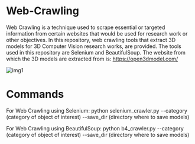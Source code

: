 # Web-Crawling

Web Crawling is a technique used to scrape essential or targeted information from certain websites 
that would be used for research work or other objectives. In this repository, web crawling tools 
that extract 3D models for 3D Computer Vision research works, are provided. 
The tools used in this repository are Selenium and BeautifulSoup. The website from which the
3D models are extracted from is: https://open3dmodel.com/

![img1](https://github.com/user-attachments/assets/180c76e1-c693-4a9c-84ac-fa268c666d4c)

# Commands
For Web Crawling using Selenium:
python selenium_crawler.py --category (category of object of interest) --save_dir (directory where to save models)

For Web Crawling using BeautifulSoup:
python b4_crawler.py --category (category of object of interest) --save_dir (directory where to save models)

